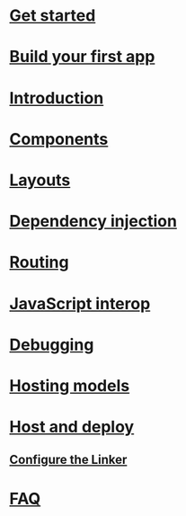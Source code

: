 # [Get started](xref:client-side/blazor/get-started)
# [Build your first app](xref:client-side/blazor/tutorials/first-app)
# [Introduction](xref:client-side/blazor/introduction/index)
# [Components](xref:client-side/blazor/components/index)
# [Layouts](xref:client-side/blazor/layouts)
# [Dependency injection](xref:client-side/blazor/dependency-injection)
# [Routing](xref:client-side/blazor/routing)
# [JavaScript interop](xref:client-side/blazor/javascript-interop)
# [Debugging](xref:client-side/blazor/debugging)
# [Hosting models](xref:client-side/blazor/hosting-models)
# [Host and deploy](xref:client-side/blazor/host-and-deploy/index)
## [Configure the Linker](xref:client-side/blazor/host-and-deploy/configure-linker)
# [FAQ](xref:client-side/blazor/introduction/faq)
